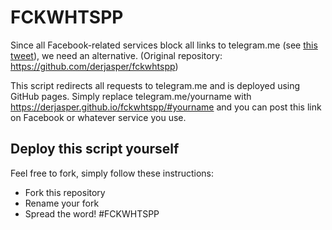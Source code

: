 # FCKWHTSPP

Since all Facebook-related services block all links to telegram.me (see [this tweet](https://twitter.com/telegram/status/705125343011725312)), we need an alternative. (Original repository: https://github.com/derjasper/fckwhtspp)

This script redirects all requests to telegram.me and is deployed using GitHub pages. Simply replace telegram.me/yourname with https://derjasper.github.io/fckwhtspp/#yourname and you can post this link on Facebook or whatever service you use.

## Deploy this script yourself

Feel free to fork, simply follow these instructions:

* Fork this repository
* Rename your fork
* Spread the word! #FCKWHTSPP
